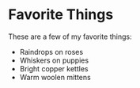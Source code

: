 # Favorite Things

These are a few of my favorite things:

- Raindrops on roses
- Whiskers on puppies
- Bright copper kettles
- Warm woolen mittens
